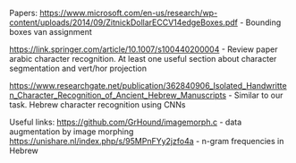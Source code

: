 Papers:
https://www.microsoft.com/en-us/research/wp-content/uploads/2014/09/ZitnickDollarECCV14edgeBoxes.pdf - Bounding boxes van assignment

https://link.springer.com/article/10.1007/s100440200004 - Review paper arabic character recognition. At least one useful section about character segmentation and vert/hor projection

https://www.researchgate.net/publication/362840906_Isolated_Handwritten_Character_Recognition_of_Ancient_Hebrew_Manuscripts - Similar to our task. Hebrew character recognition using CNNs


Useful links:
https://github.com/GrHound/imagemorph.c - data augmentation by image morphing
https://unishare.nl/index.php/s/95MPnFYy2jzfo4a - n-gram frequencies in Hebrew
